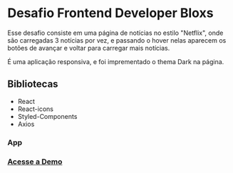# Desafio Frontend Developer Bloxs

Esse desafio consiste em uma página de notícias no estilo "Netflix", onde são carregadas 3 notícias por vez, e passando o hover nelas aparecem os botões de avançar e voltar para carregar mais notícias.

É uma aplicação responsiva, e foi imprementado o thema Dark na página.

## Bibliotecas

- React
- React-icons
- Styled-Components
- Axios

### App

### [Acesse a Demo](https://marvels-house.vercel.app/)
